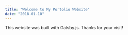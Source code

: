 ```yaml
---
title: "Welcome to My Portolio Website"
date: "2018-01-10"
---
```


This website was built with Gatsby.js. Thanks for your visit!
